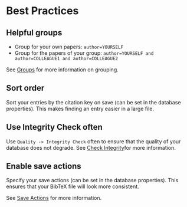 # Best Practices

## Helpful groups

* Group for your own papers: `author=YOURSELF`
* Group for the papers of your group: `author=YOURSELF and author=COLLEAGUE1 and author=COLLEAGUE2`

See [Groups](../finding-sorting-and-cleaning-entries/groups.md) for more information on grouping.

## Sort order

Sort your entries by the citation key on save \(can be set in the database properties\). This makes finding an entry easier in a large file.

## Use Integrity Check often

Use `Quality -> Integrity Check` often to ensure that the quality of your database does not degrade. See [Check Integrity](../finding-sorting-and-cleaning-entries/checkintegrity.md)for more information.

## Enable save actions

Specify your save actions \(can be set in the database properties\). This ensures that your BibTeX file will look more consistent.

See [Save Actions](saveactions.md) for more information.

